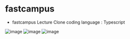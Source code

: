 # fastcampus
* fastcampus Lecture Clone coding
language : Typescript 

![image](https://user-images.githubusercontent.com/64457004/141491477-49b84aa0-f64c-4445-b52e-dc86de766537.png)
![image](https://user-images.githubusercontent.com/64457004/141491691-becc6ff6-8741-4010-9d6c-6abf4750c7b9.png)
![image](https://user-images.githubusercontent.com/64457004/142715375-7771da21-0c16-43ed-a09b-3290932ac5b2.png)

